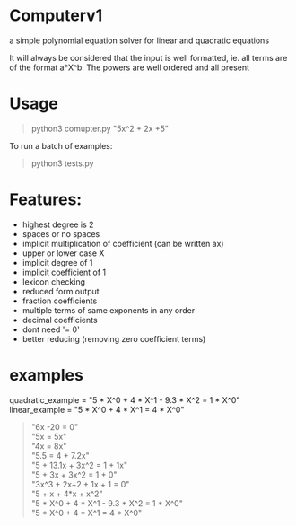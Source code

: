 # Computerv1

a simple polynomial equation solver for linear and quadratic equations

It will always be considered that the input is well formatted, ie. all terms are of the format a\*X^b. The powers are well ordered and all present

# Usage
> python3 comupter.py "5x^2 + 2x +5" <br>

To run a batch of examples: <br>

>python3 tests.py
# Features:
- highest degree is 2
- spaces or no spaces
- implicit multiplication of coefficient (can be written ax)
- upper or lower case X
- implicit degree of 1
- implicit coefficient of 1
- lexicon checking
- reduced form output
- fraction coefficients
- multiple terms of same exponents in any order
- decimal coefficients
- dont need '= 0'
- better reducing (removing zero coefficient terms)

# examples

quadratic_example = "5 * X^0 + 4 * X^1 - 9.3 * X^2 = 1 * X^0" <br>
linear_example = "5 * X^0 + 4 * X^1 = 4 * X^0"

>"6x -20 = 0" <br>
"5x = 5x" <br>
"4x = 8x" <br>
"5.5 = 4 + 7.2x" <br>
"5 + 13.1x + 3x^2 = 1 + 1x" <br>
"5 + 3x + 3x^2 = 1 + 0" <br>
"3x^3 + 2x+2 + 1x + 1 = 0" <br>
"5 + x + 4*x + x^2" <br>
"5 * X^0 + 4 * X^1 - 9.3 * X^2 = 1 * X^0" <br>
"5 * X^0 + 4 * X^1 = 4 * X^0" <br>
